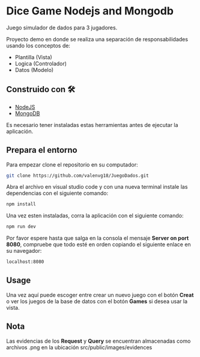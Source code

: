 # Dice Game Nodejs and Mongodb

Juego simulador de dados para 3 jugadores.

Proyecto demo en donde se realiza una separación de responsabilidades usando los conceptos de:
- Plantilla (Vista)
- Logica (Controlador)
- Datos (Modelo)

## Construido con 🛠️

- [NodeJS](https://nodejs.org/es/download/)
- [MongoDB](https://www.mongodb.com/try/download/community)

Es necesario tener instaladas estas herramientas antes de ejecutar la aplicación.

## Prepara el entorno

Para empezar clone el repositorio en su computador:

```bash
git clone https://github.com/valenvg18/JuegoDados.git
```

Abra el archivo en visual studio code y con una nueva terminal instale las dependencias con el siguiente comando:

```bash
npm install
```

Una vez esten instaladas, corra la aplicación con el siguiente comando:

```bash
npm run dev
```

Por favor espere hasta que salga en la consola el mensaje **Server on port 8080**, compruebe que todo esté en orden copiando el siguiente enlace en su navegador:

```bash
localhost:8080
```

## Usage

Una vez aquí puede escoger entre crear un nuevo juego con el botón **Creat** o ver los juegos de la base de datos con el botón **Games** si desea usar la vista.

## Nota
Las evidencias de los **Request** y **Query** se encuentran almacenadas como archivos .png en la ubicación src/public/images/evidences